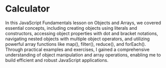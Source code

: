 # Calculator

In this JavaScript Fundamentals lesson on Objects and Arrays, we covered essential concepts, including creating objects using literals and constructors, accessing object properties with dot and bracket notations, navigating nested objects with multiple object operators, and utilizing powerful array functions like map(), filter(), reduce(), and forEach(). Through practical examples and exercises, I gained a comprehensive understanding of object manipulation and array operations, enabling me to build efficient and robust JavaScript applications.